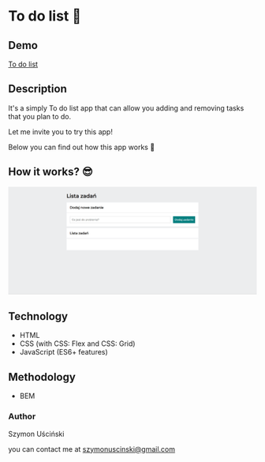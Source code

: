 # To do list 📄
## Demo
[To do list](https://szymonuscinski27.github.io/to-do-list/)

## Description
It's a simply To do list app that can allow you adding and removing tasks that you plan to do. 

Let me invite you to try this app! 

Below you can find out how this app works 🧐

## How it works? 😎
![to-do-list](images/to-do-list.gif)

## Technology
- HTML
- CSS (with CSS: Flex and CSS: Grid)
- JavaScript (ES6+ features)

## Methodology
- BEM

### Author
Szymon Uściński

you can contact me at szymonuscinski@gmail.com
